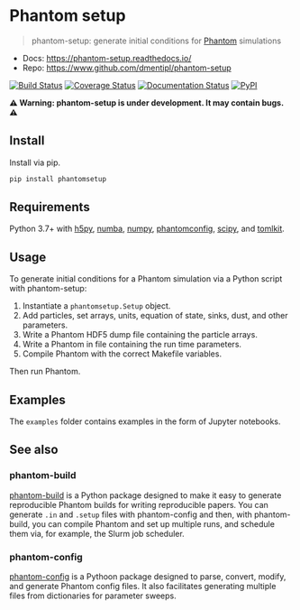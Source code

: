 Phantom setup
=============

> phantom-setup: generate initial conditions for [Phantom](https://github.com/danieljprice/phantom) simulations

+ Docs: https://phantom-setup.readthedocs.io/
+ Repo: https://www.github.com/dmentipl/phantom-setup

[![Build Status](https://travis-ci.org/dmentipl/phantom-setup.svg?branch=master)](https://travis-ci.org/dmentipl/phantom-setup)
[![Coverage Status](https://coveralls.io/repos/github/dmentipl/phantom-setup/badge.svg?branch=master)](https://coveralls.io/github/dmentipl/phantom-setup?branch=master)
[![Documentation Status](https://readthedocs.org/projects/phantom-setup/badge/?version=latest)](https://phantom-setup.readthedocs.io/en/latest/?badge=latest)
[![PyPI](https://img.shields.io/pypi/v/phantomsetup)](https://pypi.org/project/phantomsetup/)

**⚠️ Warning: phantom-setup is under development. It may contain bugs. ⚠️**

Install
-------

Install via pip.

```bash
pip install phantomsetup
```

Requirements
------------

Python 3.7+ with [h5py](https://www.h5py.org/), [numba](http://numba.pydata.org/), [numpy](https://numpy.org/), [phantomconfig](https://github.com/dmentipl/phantom-config), [scipy](https://www.scipy.org/), and [tomlkit](https://github.com/sdispater/tomlkit).

Usage
-----

To generate initial conditions for a Phantom simulation via a Python script with phantom-setup:

1. Instantiate a `phantomsetup.Setup` object.
2. Add particles, set arrays, units, equation of state, sinks, dust, and other parameters.
3. Write a Phantom HDF5 dump file containing the particle arrays.
4. Write a Phantom in file containing the run time parameters.
5. Compile Phantom with the correct Makefile variables.

Then run Phantom.

Examples
--------

The `examples` folder contains examples in the form of Jupyter notebooks.

See also
--------

### phantom-build

[phantom-build](https://github.com/dmentipl/phantom-build) is a Python package designed to make it easy to generate reproducible Phantom builds for writing reproducible papers. You can generate `.in` and `.setup` files with phantom-config and then, with phantom-build, you can compile Phantom and set up multiple runs, and schedule them via, for example, the Slurm job scheduler.

### phantom-config

[phantom-config](https://github.com/dmentipl/phantom-config) is a Pythoon package designed to parse, convert, modify, and generate Phantom config files. It also facilitates generating multiple files from dictionaries for parameter sweeps.
